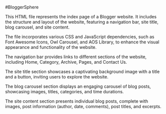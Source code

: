 #BloggerSphere

This HTML file represents the index page of a Blogger website. It includes the structure and layout of the website, featuring a navigation bar, site title, blog carousel, and site content.

The file incorporates various CSS and JavaScript dependencies, such as Font Awesome Icons, Owl Carousel, and AOS Library, to enhance the visual appearance and functionality of the website.

The navigation bar provides links to different sections of the website, including Home, Category, Archive, Pages, and Contact Us.

The site title section showcases a captivating background image with a title and a button, inviting users to explore the website.

The blog carousel section displays an engaging carousel of blog posts, showcasing images, titles, categories, and time durations.

The site content section presents individual blog posts, complete with images, post information (author, date, comments), post titles, and excerpts.
